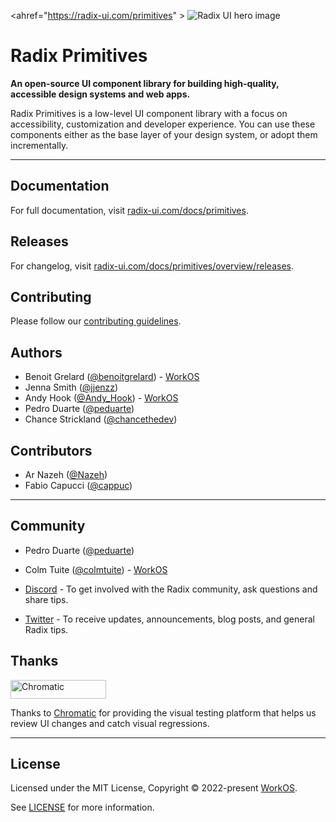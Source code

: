 <ahref="https://radix-ui.com/primitives" >
  <img alt="Radix UI hero image" src="https://repository-images.githubusercontent.com/316012819/b7b19180-3f85-11eb-884c-1e19ce2f493a">
</a>

# Radix Primitives

**An open-source UI component library for building high-quality, accessible design systems and web apps.**

Radix Primitives is a low-level UI component library with a focus on accessibility, customization and developer experience. You can use these components either as the base layer of your design system, or adopt them incrementally.

---

## Documentation

For full documentation, visit [radix-ui.com/docs/primitives](https://radix-ui.com/docs/primitives).

## Releases

For changelog, visit [radix-ui.com/docs/primitives/overview/releases](https://radix-ui.com/docs/primitives/overview/releases).

## Contributing

Please follow our [contributing guidelines](./.github/CONTRIBUTING.md).

## Authors

- Benoit Grelard ([@benoitgrelard](https://twitter.com/benoitgrelard)) - [WorkOS](https://workos.com)
- Jenna Smith ([@jjenzz](https://twitter.com/jjenzz))
- Andy Hook ([@Andy_Hook](https://twitter.com/Andy_Hook)) - [WorkOS](https://workos.com)
- Pedro Duarte ([@peduarte](https://twitter.com/peduarte))
- Chance Strickland ([@chancethedev](https://twitter.com/chancethedev))

## Contributors

- Ar Nazeh ([@Nazeh](https://github.com/Nazeh))
- Fabio Capucci ([@cappuc](https://github.com/cappuc))

---

## Community

- Pedro Duarte ([@peduarte](https://twitter.com/peduarte))
- Colm Tuite ([@colmtuite](https://twitter.com/colmtuite)) - [WorkOS](https://workos.com)

- [Discord](https://discord.com/invite/7Xb99uG) - To get involved with the Radix community, ask questions and share tips.
- [Twitter](https://twitter.com/radix_ui) - To receive updates, announcements, blog posts, and general Radix tips.

## Thanks

<a href="https://www.chromatic.com/"><img src="https://user-images.githubusercontent.com/321738/84662277-e3db4f80-af1b-11ea-88f5-91d67a5e59f6.png" width="153" height="30" alt="Chromatic" /></a>

Thanks to [Chromatic](https://www.chromatic.com/) for providing the visual testing platform that helps us review UI changes and catch visual regressions.

---

## License

Licensed under the MIT License, Copyright © 2022-present [WorkOS](https://workos.com).

See [LICENSE](./LICENSE) for more information.
